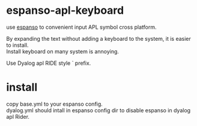 # espanso-apl-keyboard

use [espanso](https://espanso.org/) to convenient input 
APL symbol cross platform.

By expanding the text without adding a keyboard to the system, it is easier to install.  
Install keyboard on many system is annoying.  

Use Dyalog apl RIDE style ` prefix.

# install
copy base.yml to your espanso config.  
dyalog.yml should intall in espanso config dir to disable espanso in dyalog apl Rider.

